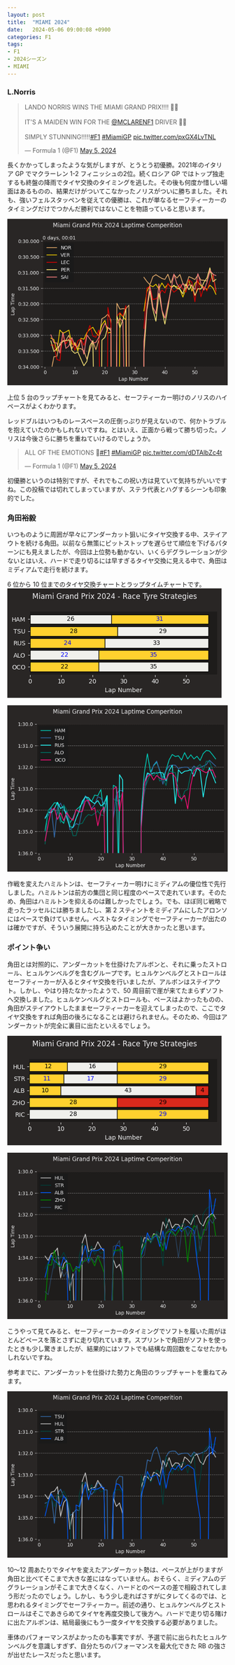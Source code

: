 ```yaml
---
layout: post
title:  "MIAMI 2024"
date:   2024-05-06 09:00:08 +0900
categories: F1
tags:
- F1
- 2024シーズン
- MIAMI
---
```

### L.Norris

<blockquote class="twitter-tweet"><p lang="en" dir="ltr">LANDO NORRIS WINS THE MIAMI GRAND PRIX!!!! 🧡🌴<br><br>IT&#39;S A MAIDEN WIN FOR THE <a href="https://twitter.com/McLarenF1?ref_src=twsrc%5Etfw">@MCLARENF1</a> DRIVER 🏁😱<br><br>SIMPLY STUNNING!!!!!<a href="https://twitter.com/hashtag/F1?src=hash&amp;ref_src=twsrc%5Etfw">#F1</a> <a href="https://twitter.com/hashtag/MiamiGP?src=hash&amp;ref_src=twsrc%5Etfw">#MiamiGP</a> <a href="https://t.co/pxGX4LvTNL">pic.twitter.com/pxGX4LvTNL</a></p>&mdash; Formula 1 (@F1) <a href="https://twitter.com/F1/status/1787234389186769144?ref_src=twsrc%5Etfw">May 5, 2024</a></blockquote> <script async src="https://platform.twitter.com/widgets.js" charset="utf-8"></script>

長くかかってしまったような気がしますが、とうとう初優勝。2021年のイタリア GP でマクラーレン 1-2 フィニッシュの2位。続くロシア GP ではトップ独走するも終盤の降雨でタイヤ交換のタイミングを逃した。その後も何度か惜しい場面はあるものの、結果だけがついてこなかったノリスがついに勝ちました。それも、強いフェルスタッペンを従えての優勝は、これが単なるセーフティーカーのタイミングだけでつかんだ勝利ではないことを物語っていると思います。

![chart-1][img02]

上位 5 台のラップチャートを見てみると、セーフティーカー明けのノリスのハイペースがよくわかります。

レッドブルはいつものレースペースの圧倒っぷりが見えないので、何かトラブルを抱えていたのかもしれないですね。とはいえ、正面から戦って勝ち切った。ノリスは今後さらに勝ちを重ねていけるのでしょうか。


<blockquote class="twitter-tweet"><p lang="en" dir="ltr">ALL OF THE EMOTIONS 🥹<a href="https://twitter.com/hashtag/F1?src=hash&amp;ref_src=twsrc%5Etfw">#F1</a> <a href="https://twitter.com/hashtag/MiamiGP?src=hash&amp;ref_src=twsrc%5Etfw">#MiamiGP</a> <a href="https://t.co/dDTAlbZc4t">pic.twitter.com/dDTAlbZc4t</a></p>&mdash; Formula 1 (@F1) <a href="https://twitter.com/F1/status/1787242415247577209?ref_src=twsrc%5Etfw">May 5, 2024</a></blockquote> <script async src="https://platform.twitter.com/widgets.js" charset="utf-8"></script>


初優勝というのは特別ですが、それでもこの祝い方は見ていて気持ちがいいですね。この投稿では切れてしまっていますが、ステラ代表とハグするシーンも印象的でした。


### 角田裕毅

いつものように周囲が早々にアンダーカット狙いにタイヤ交換する中、ステイアウトを続ける角田。以前なら無策にピットストップを遅らせて順位を下げるパターンにも見えましたが、今回は上位勢も動かない、いくらデグラレーションが少ないとはいえ、ハードで走り切るには早すぎるタイヤ交換に見える中で、角田はミディアムで走行を続けます。

6 位から 10 位までのタイヤ交換チャートとラップタイムチャートです。
![tyre-2][img11]

![chart-2][img12]

作戦を変えたハミルトンは、セーフティーカー明けにミディアムの優位性で先行しました。ハミルトンは前方の集団と同じ程度のペースで走れています。そのため、角田はハミルトンを抑えるのは難しかったでしょう。でも、ほぼ同じ戦略で走ったラッセルには勝ちましたし、第 2 スティントをミディアムにしたアロンソにはペースで負けていません。ベストなタイミングでセーフティーカーが出たのは確かですが、そういう展開に持ち込めたことが大きかったと思います。


### ポイント争い
角田とは対照的に、アンダーカットを仕掛けたアルボンと、それに乗ったストロール、ヒュルケンベルグを含むグループです。ヒュルケンベルグとストロールはセーフティーカーが入るとタイヤ交換を行いましたが、アルボンはステイアウト。しかし、やはり持たなかったようで、50 周目前で崖が来てたまらずソフトへ交換しました。ヒュルケンベルグとストロールも、ペースはよかったものの、角田がステイアウトしたままセーフティーカーを迎えてしまったので、ここでタイヤ交換をすれば角田の後ろになることは避けられません。そのため、今回はアンダーカットが完全に裏目に出たといえるでしょう。

![tyre-3][img21]

![chart-3][img22]

こうやって見てみると、セーフティーカーのタイミングでソフトを履いた周がほとんどペースを落とさずに走り切れています。スプリントで角田がソフトを使ったときも少し驚きましたが、結果的にはソフトでも結構な周回数をこなせたかもしれないですね。


参考までに、アンダーカットを仕掛けた勢力と角田のラップチャートを重ねてみます。

![chart-3a][img23]

10～12 周あたりでタイヤを変えたアンダーカット勢は、ペースが上がりますが角田と比べてそこまで大きな差にはなっていません。おそらく、ミディアムのデグラレーションがそこまで大きくなく、ハードとのペースの差で相殺されてしまう形だったのでしょう。しかし、もう少し走ればさすがにタレてくるのでは、と思われるタイミングでセーフティーカー。前述の通り、ヒュルケンベルグとストロールはそこであきらめてタイヤを再度交換して後方へ。ハードで走り切る賭けに出たアルボンは、結局最後にもう一度タイヤを交換する必要がありました。

車体のパフォーマンスがよかったのも事実ですが、予選で前に出られたヒュルケンベルグを意識しすぎず、自分たちのパフォーマンスを最大化できた RB の強さが出せたレースだったと思います。


[StrategyGuide]:https://www.formula1.com/en/latest/article/strategy-guide-what-are-the-possible-race-strategies-for-the-2024-chinese.7JAg6VQjbfaCZpxjAIl8lU

[img02]:/assets/images/2024/05/ss-20240506-02.png
[img11]:/assets/images/2024/05/ss-20240506-11.png
[img12]:/assets/images/2024/05/ss-20240506-12.png
[img21]:/assets/images/2024/05/ss-20240506-21.png
[img22]:/assets/images/2024/05/ss-20240506-22.png
[img23]:/assets/images/2024/05/ss-20240506-23.png
